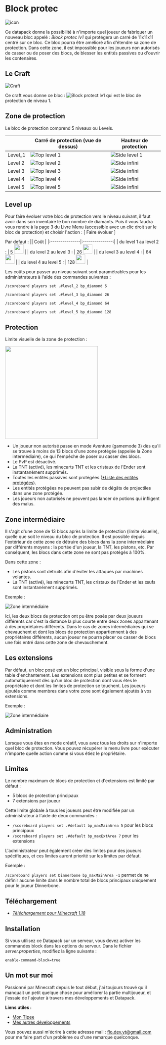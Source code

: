 # Block protec

![icon](https://github.com/FloDev-yt/Block_protec/raw/assets/icon.png)

Ce datapack donne la possibilité à n'importe quel joueur de fabriquer un nouveau bloc appelé : *Block protec lv1* qui protégera un carré de 11x11x11 centré sur ce bloc. Ce bloc pourra être amélioré afin d'étendre sa zone de protection. Dans cette zone, il est impossible pour les joueurs non autorisés de casser ou de poser des blocs, de blesser les entités passives ou d'ouvrir les contenaires.


## Le Craft

![Craft](https://github.com/FloDev-yt/Block_protec/raw/assets/Craft_block_protec.png)

Ce craft vous donne ce bloc : ![Block protect lv1](https://github.com/FloDev-yt/Block_protec/raw/assets/Block_protec_lv1.png) qui est le bloc de protection de niveau 1.

## Zone de protection

Le bloc de protection comprend 5 niveaux ou Levels.

|   | Carré de protection (vue de dessus) | Hauteur de protection |
| --- | --- | --- |
| Level_1 | ![Top level 1](https://github.com/FloDev-yt/Block_protec/raw/assets/top_lv1.png) | ![Side level 1](https://github.com/FloDev-yt/Block_protec/raw/assets/side_lv1.png) |
| Level 2 | ![Top level 2](https://github.com/FloDev-yt/Block_protec/raw/assets/top_lv2.png) | ![Side infini](https://github.com/FloDev-yt/Block_protec/raw/assets/side_infini.png) |
| Level 3 | ![Top level 3](https://github.com/FloDev-yt/Block_protec/raw/assets/top_lv3.png) | ![Side infini](https://github.com/FloDev-yt/Block_protec/raw/assets/side_infini.png) |
| Level 4 | ![Top level 4](https://github.com/FloDev-yt/Block_protec/raw/assets/top_lv4.png) | ![Side infini](https://github.com/FloDev-yt/Block_protec/raw/assets/side_infini.png) |
| Level 5 | ![Top level 5](https://github.com/FloDev-yt/Block_protec/raw/assets/top_lv5.png) | ![Side infini](https://github.com/FloDev-yt/Block_protec/raw/assets/side_infini.png) |

## Level up

Pour faire évoluer votre bloc de protection vers le niveau suivant, il faut avoir dans son inventaire le bon nombre de diamants. Puis il vous faudra vous rendre à la page 3 du Livre Menu (accessible avec un clic droit sur le bloc de protection) et choisir l'action : [ Faire évoluer ]

Par defaut :
|| Coût |
|:---------------|:---------------:|
| du level 1 au level 2 : | 5 <img src="https://static.wikia.nocookie.net/thetekkit/images/9/90/Diamond_%28Gem%29.png/revision/latest?cb=20121011092534" width="30" height="30" /> |
| du level 2 au level 3 : | 26 <img src="https://static.wikia.nocookie.net/thetekkit/images/9/90/Diamond_%28Gem%29.png/revision/latest?cb=20121011092534" width="30" height="30" /> |
| du level 3 au level 4 : | 64 <img src="https://static.wikia.nocookie.net/thetekkit/images/9/90/Diamond_%28Gem%29.png/revision/latest?cb=20121011092534" width="30" height="30" /> |
| du level 4 au level 5 : | 128 <img src="https://static.wikia.nocookie.net/thetekkit/images/9/90/Diamond_%28Gem%29.png/revision/latest?cb=20121011092534" width="30" height="30" /> |

Les coûts pour passer au niveau suivant sont paramétrables pour les administrateurs à l'aide des commandes suivantes :

`/scoreboard players set .#level_2 bp_diamond 5`

`/scoreboard players set .#level_3 bp_diamond 26`

`/scoreboard players set .#level_4 bp_diamond 64`

`/scoreboard players set .#level_5 bp_diamond 128`


## Protection

Limite visuelle de la zone de protection : 

<img src="https://github.com/FloDev-yt/Block_protec/raw/assets/bordure.png" width="300" height="300"/>

- Un joueur non autorisé passe en mode Aventure (gamemode 3) dès qu'il se trouve à moins de 13 blocs d'une zone protégée (appelée la Zone intermédiaire), ce qui l'empêche de poser ou casser des blocs.
- Le PvP est désactivé.
- La TNT (activé), les minecarts TNT et les cristaux de l'Ender sont instantanément supprimés.
- Toutes les entités passives sont protégées ([*Liste des entités protégées](https://github.com/FloDev-yt/Block_protec/blob/MC-1.18_FR/Block_protec/data/block_protec/tags/entity_types/entity_protec.json)).
- Les entités protégées ne peuvent pas subir de dégâts de projectiles dans une zone protégée.
- Les joueurs non autorisés ne peuvent pas lancer de potions qui infligent des malus.

## Zone intermédiaire

Il s'agit d'une zone de 13 blocs après la limite de protection (limite visuelle), quelle que soit le niveau du bloc de protection. Il est possible depuis l'extérieur de cette zone de détruire des blocs dans la zone intermédiaire par différents moyens : la portée d'un joueur, la TNT, les pistons, etc. Par conséquent, les blocs dans cette zone ne sont pas protégés à 100%.

Dans cette zone :
- Les pistons sont détruits afin d'éviter les attaques par machines volantes.
- La TNT (activé), les minecarts TNT, les cristaux de l'Ender et les œufs sont instantanément supprimés.

Exemple :

![Zone intermédiaire](https://github.com/FloDev-yt/Block_protec/raw/assets/middel_zone.png)

Ici, les deux blocs de protection ont pu être posés par deux joueurs différents car c'est la distance la plus courte entre deux zones appartenant à des propriétaires différents. Dans le cas de zones intermédiaires qui se chevauchent et dont les blocs de protection appartiennent à des propriétaires différents, aucun joueur ne pourra placer ou casser de blocs une fois entré dans cette zone de chevauchement.

## Les extensions

Par défaut, un bloc posé est un bloc principal, visible sous la forme d'une table d'enchantement. Les extensions sont plus petites et se forment automatiquement dès qu'un bloc de protection dont vous êtes le propriétaire et dont les limites de protection se touchent. Les joueurs ajoutés comme membres dans votre zone sont également ajoutés à vos extensions.

Exemple :

![Zone intermédiaire](https://github.com/FloDev-yt/Block_protec/raw/assets/extensions.png)


## Administration

Lorsque vous êtes en mode créatif, vous avez tous les droits sur n'importe quel bloc de protection. Vous pouvez récupérer le menu livre pour exécuter n'importe quelle action comme si vous étiez le propriétaire.

## Limites

Le nombre maximum de blocs de protection et d'extensions est limité par défaut :
- 5 blocs de protection principaux
- 7 extensions par joueur

Cette limite globale à tous les joueurs peut être modifiée par un administrateur à l'aide de deux commandes :
- `/scoreboard players set .#default bp_maxMainArea 5` 
pour les blocs principaux
- `/scoreboard players set .#default bp_maxExtArea 7` pour les extensions

L'administrateur peut également créer des limites pour des joueurs spécifiques, et ces limites auront priorité sur les limites par défaut.

Exemple :

`/scoreboard players set Dinnerbone bp_maxMainArea -1` permet de ne définir aucune limite dans le nombre total de blocs principaux uniquement pour le joueur Dinnerbone.

## Téléchargement

- [*Téléchargement pour Minecraft 1.18*](https://github.com/FloDev-yt/Block_protec/releases/download/Block_protec.MC-1.18_FR_v0.9.zip)

## Installation

Si vous utilisez ce Datapack sur un serveur, vous devez activer les commandes block dans les options du serveur. Dans le fichier *server.properties*, modifiez la ligne suivante :

`enable-command-block=true`

## Un mot sur moi

Passionné par Minecraft depuis le tout début, j'ai toujours trouvé qu'il manquait un petit quelque chose pour améliorer la partie multijoueur, et j'essaie de l'ajouter à travers mes développements et Datapack.

**Liens utiles :**
- [Mon Tipee](https://fr.tipeee.com/flo-dev)
- [Mes autres développements](https://github.com/FloDev-yt?tab=repositories)

Vous pouvez aussi m'écrire à cette adresse mail : [flo.dev.yt@gmail.com](flo.dev.yt@gmail.com) pour me faire part d'un problème ou d'une remarque quelconque.